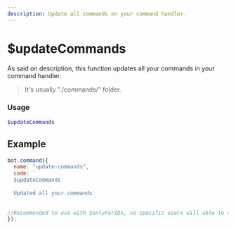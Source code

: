 ```yaml
---
description: Update all commands on your command handler.
---
```


# $updateCommands

As said on description, this function updates all your commands in your command handler.

> It's usually "./commands/" folder.

### Usage

```php
$updateCommands
```

## Example

```javascript
bot.command({
  name: "update-commands",
  code: `
  $updateCommands 
  
  Updated all your commands
  `
  
//Recommended to use with $onlyForIDs, so specific users will able to update commands.
});
```

